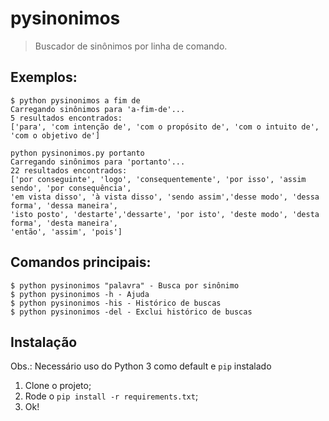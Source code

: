 # pysinonimos

> Buscador de sinônimos por linha de comando.

## Exemplos:

```
$ python pysinonimos a fim de
Carregando sinônimos para 'a-fim-de'...
5 resultados encontrados:
['para', 'com intenção de', 'com o propósito de', 'com o intuito de', 'com o objetivo de']

python pysinonimos.py portanto
Carregando sinônimos para 'portanto'...
22 resultados encontrados:
['por conseguinte', 'logo', 'consequentemente', 'por isso', 'assim sendo', 'por consequência',
'em vista disso', 'à vista disso', 'sendo assim','desse modo', 'dessa forma', 'dessa maneira',
'isto posto', 'destarte','dessarte', 'por isto', 'deste modo', 'desta forma', 'desta maneira',
'então', 'assim', 'pois']
```

## Comandos principais:

```
$ python pysinonimos "palavra" - Busca por sinônimo
$ python pysinonimos -h - Ajuda
$ python pysinonimos -his - Histórico de buscas
$ python pysinonimos -del - Exclui histórico de buscas
```

## Instalação

Obs.: Necessário uso do Python 3 como default e <code>pip</code> instalado

<ol>
  <li>Clone o projeto;</li>
  <li>Rode o <code>pip install -r requirements.txt</code>;</li>
  <li>Ok!</li>
</ol>
